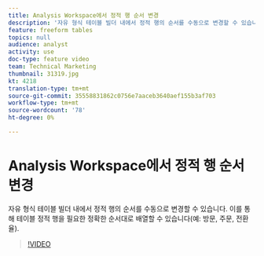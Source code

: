 ```yaml
---
title: Analysis Workspace에서 정적 행 순서 변경
description: '자유 형식 테이블 빌더 내에서 정적 행의 순서를 수동으로 변경할 수 있습니다. 이를 통해 테이블 정적 행을 필요한 정확한 순서대로 배열할 수 있습니다(예: 방문, 주문, 전환율).'
feature: freeform tables
topics: null
audience: analyst
activity: use
doc-type: feature video
team: Technical Marketing
thumbnail: 31319.jpg
kt: 4218
translation-type: tm+mt
source-git-commit: 35558831862c0756e7aaceb3640aef155b3af703
workflow-type: tm+mt
source-wordcount: '78'
ht-degree: 0%

---
```



# Analysis Workspace에서 정적 행 순서 변경

자유 형식 테이블 빌더 내에서 정적 행의 순서를 수동으로 변경할 수 있습니다. 이를 통해 테이블 정적 행을 필요한 정확한 순서대로 배열할 수 있습니다(예: 방문, 주문, 전환율).

>[!VIDEO](https://video.tv.adobe.com/v/31319/?quality=12)
